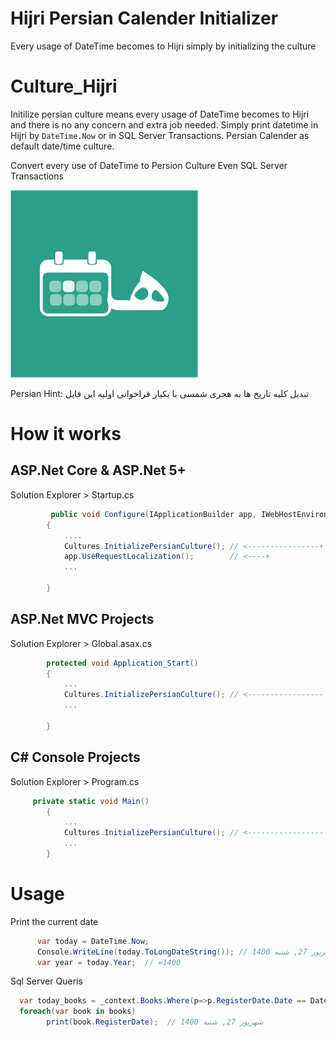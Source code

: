# Hijri Persian Calender Initializer
Every usage of DateTime becomes to Hijri simply by initializing the culture

# Culture_Hijri
Initilize persian culture means every usage of DateTime becomes to Hijri and there is no any concern and extra job needed.
Simply print datetime in Hijri by `DateTime.Now` or in SQL Server Transactions.
Persian Calender as default date/time culture.

Convert every use of DateTime to Persion Culture
Even SQL Server Transactions

![Screenshot](Peyman.HijriPersianCalenderInitializer/Banner.png)

Persian Hint:      تبدیل کلیه  تاریخ ها به هجری شمسی
  با یکبار فراخوانی اولیه این فایل

# How it works

## ASP.Net Core & ASP.Net 5+
Solution Explorer > Startup.cs
```csharp
         public void Configure(IApplicationBuilder app, IWebHostEnvironment env)
        {
            ....
            Cultures.InitializePersianCulture(); // <----------------+ add these lines
            app.UseRequestLocalization();        // <----+
            ...

        }
```

## ASP.Net MVC Projects
Solution Explorer > Global.asax.cs
```csharp
        protected void Application_Start()
        {
            ...
            Cultures.InitializePersianCulture(); // <----------------- add this line
            ...

        }
```


## C# Console Projects

Solution Explorer > Program.cs
```csharp
     private static void Main()
        {
            ...
            Cultures.InitializePersianCulture(); // <------------------ add this line
            ...
        }
```


# Usage
Print the current date

```csharp
      var today = DateTime.Now;
      Console.WriteLine(today.ToLongDateString()); // 1400 شهریور 27, شنبه
      var year = today.Year;  // =1400
```

Sql Server Queris
```csharp
  var today_books = _context.Books.Where(p=>p.RegisterDate.Date == DateTime.Now.Date);  // fetch books registered today
  foreach(var book in books)
        print(book.RegisterDate);  // 1400 شهریور 27, شنبه
```


